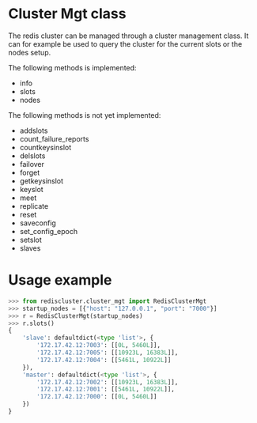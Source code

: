 # Cluster Mgt class

The redis cluster can be managed through a cluster management class. It can for example be used to query the cluster for the current slots or the nodes setup.

The following methods is implemented:

- info
- slots
- nodes

The following methods is not yet implemented:

- addslots
- count_failure_reports
- countkeysinslot
- delslots
- failover
- forget
- getkeysinslot
- keyslot
- meet
- replicate
- reset
- saveconfig
- set_config_epoch
- setslot
- slaves



# Usage example

```python
>>> from rediscluster.cluster_mgt import RedisClusterMgt
>>> startup_nodes = [{"host": "127.0.0.1", "port": "7000"}]
>>> r = RedisClusterMgt(startup_nodes)
>>> r.slots()
{
    'slave': defaultdict(<type 'list'>, {
        '172.17.42.12:7003': [[0L, 5460L]],
        '172.17.42.12:7005': [[10923L, 16383L]],
        '172.17.42.12:7004': [[5461L, 10922L]]
    }),
    'master': defaultdict(<type 'list'>, {
        '172.17.42.12:7002': [[10923L, 16383L]],
        '172.17.42.12:7001': [[5461L, 10922L]],
        '172.17.42.12:7000': [[0L, 5460L]]
    })
}
```

